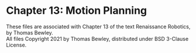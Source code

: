 # Chapter 13: Motion Planning
These files are associated with Chapter 13 of the text Renaissance Robotics, by Thomas Bewley.<BR>
All files Copyright 2021 by Thomas Bewley, distributed under BSD 3-Clause License.